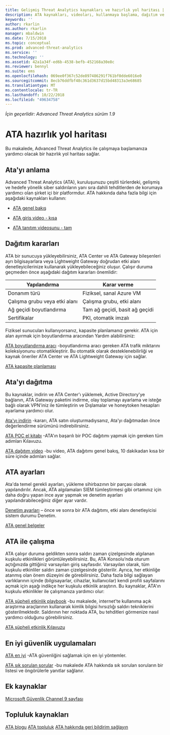 ```yaml
---
title: Gelişmiş Threat Analytics kaynakları ve hazırlık yol haritası | Microsoft Docs
description: ATA kaynakları, videoları, kullanmaya başlama, dağıtım ve hazırlık yol haritası bağlantıların bir listesini sağlar.
keywords: ''
author: rkarlin
ms.author: rkarlin
manager: mbaldwin
ms.date: 7/15/2018
ms.topic: conceptual
ms.prod: advanced-threat-analytics
ms.service: ''
ms.technology: ''
ms.assetid: 42a1a34f-ed6b-4538-befb-452168a30e8c
ms.reviewer: bennyl
ms.suite: ems
ms.openlocfilehash: 069ee0f367c52de897486291f761bf0dde6016e0
ms.sourcegitcommit: 8ecb76ddfbf48c361d3637d15bd48313a3e68685
ms.translationtype: MT
ms.contentlocale: tr-TR
ms.lasthandoff: 10/22/2018
ms.locfileid: "49634758"
---
```

*İçin geçerlidir: Advanced Threat Analytics sürüm 1.9*

# <a name="ata-readiness-roadmap"></a>ATA hazırlık yol haritası 
Bu makalede, Advanced Threat Analytics ile çalışmaya başlamanıza yardımcı olacak bir hazırlık yol haritası sağlar.

## <a name="understanding-ata"></a>Ata'yı anlama

Advanced Threat Analytics (ATA), kuruluşunuzu çeşitli türlerdeki, gelişmiş ve hedefe yönelik siber saldırıların yanı sıra dahili tehditlerden de korumaya yardımcı olan şirket içi bir platformdur. ATA hakkında daha fazla bilgi için aşağıdaki kaynakları kullanın:

- [ATA genel bakış](what-is-ata.md)

- [ATA giriş video - kısa](https://aka.ms/ATAShort)

- [ATA tanıtım videosunu - tam](https://aka.ms/ATAVideo) 


## <a name="deployment-decisions"></a>Dağıtım kararları

ATA bir sunucuya yükleyebilirsiniz, ATA Center ve ATA Gateway bileşenleri ayrı bilgisayarlara veya Lightweight Gateway doğrudan etki alanı denetleyicilerinize kullanarak yükleyebileceğiniz oluşur. Çalışır duruma geçmeden önce aşağıdaki dağıtım kararları önemlidir:

|Yapılandırma | Karar verme |
|----|----|
|Donanım türü|Fiziksel, sanal Azure VM|
|Çalışma grubu veya etki alanı|Çalışma grubu, etki alanı|
|Ağ geçidi boyutlandırma|Tam ağ geçidi, basit ağ geçidi|
|Sertifikalar|PKI, otomatik imzalı|

Fiziksel sunucuları kullanıyorsanız, kapasite planlamanız gerekir. ATA için alan ayırmak için boyutlandırma aracından Yardım alabilirsiniz:

[ATA boyutlandırma aracı](ata-capacity-planning.md) -boyutlandırma aracı gereken ATA trafik miktarını koleksiyonunu otomatikleştirir. Bu otomatik olarak desteklenebilirliği ve kaynak öneriler ATA Center ve ATA Lightweight Gateway için sağlar.


[ATA kapasite planlaması](ata-capacity-planning.md)


## <a name="deploy-ata"></a>Ata'yı dağıtma

Bu kaynaklar, indirin ve ATA Center'ı yüklemek, Active Directory'ye bağlanın, ATA Gateway paketini indirme, olay toplamayı ayarlama ve isteğe bağlı olarak VPN'iniz ile tümleştirin ve Dışlamalar ve honeytoken hesapları ayarlama yardımcı olur.

[Ata'yı indirin](http://aka.ms/ataeval) -kararı, ATA satın oluşturmadıysanız, Ata'yı dağıtmadan önce değerlendirme sürümünü indirebilirsiniz. 

[ATA POC el kitabı](http://aka.ms/atapoc) -ATA'ın başarılı bir POC dağıtımı yapmak için gereken tüm adımları Kılavuzu.

[ATA dağıtım video](https://channel9.msdn.com/Shows/Microsoft-Security/Overview-of-ATA-Deployment-in-10-Minutes) -bu video, ATA dağıtımı genel bakış, 10 dakikadan kısa bir süre içinde adımları sağlar.

## <a name="ata-settings"></a>ATA ayarları

Ata'da temel gerekli ayarları, yükleme sihirbazının bir parçası olarak yapılandırılır. Ancak, ATA algılamaları SIEM tümleştirmesi gibi ortamınız için daha doğru yapan ince ayar yapmak ve denetim ayarları yapılandırabileceğiniz diğer ayar vardır.

[Denetim ayarları](https://aka.ms/ataauditingblog) – önce ve sonra bir ATA dağıtımı, etki alanı denetleyicisi sistem durumu Denetim.

[ATA genel belgeler](https://docs.microsoft.com/advanced-threat-analytics/)

## <a name="work-with-ata"></a>ATA ile çalışma

ATA çalışır duruma geldikten sonra saldırı zaman çizelgesinde algılanan kuşkulu etkinlikleri görüntüleyebilirsiniz. Bu, ATA Konsolu’nda oturum açtığınızda gittiğiniz varsayılan giriş sayfasıdır. Varsayılan olarak, tüm kuşkulu etkinliler saldırı zaman çizelgesinde gösterilir. Ayrıca, her etkinliğe atanmış olan önem düzeyini de görebilirsiniz. Daha fazla bilgi sağlayan varlıklarının içinde (bilgisayarlar, cihazlar, kullanıcılar) kendi profili sayfalarını açmak için aşağı indikçe her kuşkulu etkinlik araştırın. Bu kaynaklar, ATA'ın kuşkulu etkinlikler ile çalışmanıza yardımcı olur:

[ATA şüpheli etkinlik playbook](http://aka.ms/ataplaybook) -bu makalede, internet'te kullanıma açık araştırma araçlarının kullanarak kimlik bilgisi hırsızlığı saldırı tekniklerini gösterilmektedir. Saldırının her noktada ATA, bu tehditleri görmenize nasıl yardımcı olduğunu görebilirsiniz.

[ATA şüpheli etkinlik Kılavuzu](suspicious-activity-guide.md)



## <a name="security-best-practices"></a>En iyi güvenlik uygulamaları

[ATA en iyi](https://aka.ms/atasecbestpractices) -ATA güvenliğini sağlamak için en iyi yöntemler.

[ATA sık sorulan sorular](ata-technical-faq.md) -bu makalede ATA hakkında sık sorulan soruların bir listesi ve öngörülerle yanıtlar sağlanır.

## <a name="additional-resources"></a>Ek kaynaklar

[Microsoft Güvenlik Channel 9 sayfası](https://channel9.msdn.com/Shows/Microsoft-Security/)

## <a name="community-resources"></a>Topluluk kaynakları

[ATA blogu](https://aka.ms/ATABlog)
[ATA topluluk](https://aka.ms/ATACommunity)
[ATA hakkında geri bildirim sağlayın](https://aka.ms/ATAUserVoice)

